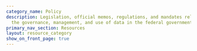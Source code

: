 ```yaml
---
category_name: Policy
description: Legislation, official memos, regulations, and mandates related to
  the governance, management, and use of data in the federal government
primary_nav_section: Resources
layout: resource_category
show_on_front_page: true
---
```

